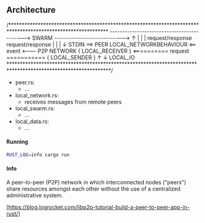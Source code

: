 ## Architecture

/*************************************************************************************************************
                     -------------------------------------------> SWARM ---------------------------->
                     ↑                                                                               |
                     |                                                                               |
             request/response                                                                   request/response
                     |                                                                               |
                     |                                                                               ↓
 STDIN ==>         PEER                                       LOCAL_NETWORKBEHAVIOUR <== event <--- P2P NETWORK
           { LOCAL_RECEIVER } <========== request ===========  { LOCAL_SENDER }
                    ↑
                    ↓
                LOCAL_IO
**************************************************************************************************************/

- peer.rs:
  - ...
- local_network.rs:
  - receives messages from remote peers
- local_swarm.rs:
  - ...
- local_data.rs:
  - ...

#### Running

```sh
RUST_LOG=info cargo run
```

#### Info

A peer-to-peer (P2P) network in which interconnected nodes ("peers") share resources
amongst each other without the use of a centralized administrative system.

[https://blog.logrocket.com/libp2p-tutorial-build-a-peer-to-peer-app-in-rust/]

